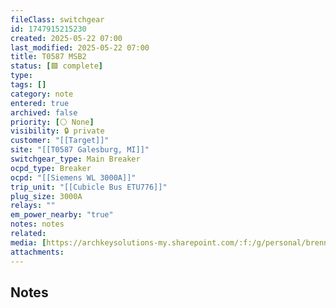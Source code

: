 ```yaml
---
fileClass: switchgear
id: 1747915215230
created: 2025-05-22 07:00
last_modified: 2025-05-22 07:00
title: T0587 MSB2
status: [🟩 complete]
type: 
tags: []
category: note
entered: true
archived: false
priority: [⚪ None]
visibility: 🔒 private
customer: "[[Target]]"
site: "[[T0587 Galesburg, MI]]"
switchgear_type: Main Breaker
ocpd_type: Breaker
ocpd: "[[Siemens WL 3000A]]"
trip_unit: "[[Cubicle Bus ETU776]]"
plug_size: 3000A
relays: ""
em_power_nearby: "true"
notes: notes
related: 
media: [https://archkeysolutions-my.sharepoint.com/:f:/g/personal/brennan_salibrici_prokey_com/ElYJO6A1AOdJsAuZzUNkfzcBjWOzVXxt8Mq4PnPPMWJJPw?e=3HpdxX]
attachments:
---
```


## Notes